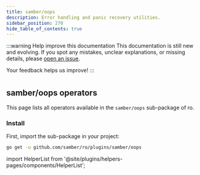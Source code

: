 ```yaml
---
title: samber/oops
description: Error handling and panic recovery utilities.
sidebar_position: 270
hide_table_of_contents: true
---
```


:::warning Help improve this documentation
This documentation is still new and evolving. If you spot any mistakes, unclear explanations, or missing details, please [open an issue](https://github.com/samber/ro/issues).

Your feedback helps us improve!
:::

#
## samber/oops operators

This page lists all operators available in the `samber/oops` sub-package of ro.

### Install

First, import the sub-package in your project:

```bash
go get -u github.com/samber/ro/plugins/samber/oops
```

import HelperList from '@site/plugins/helpers-pages/components/HelperList';

<HelperList 
  type="plugin"
  category="samber-oops"
/>
